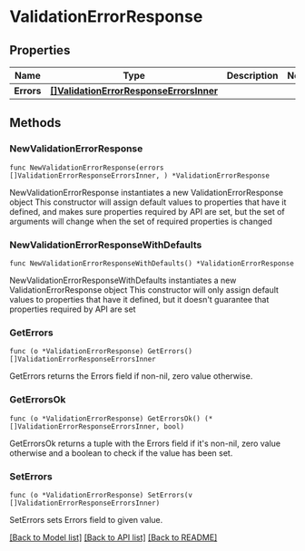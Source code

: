 # ValidationErrorResponse

## Properties

Name | Type | Description | Notes
------------ | ------------- | ------------- | -------------
**Errors** | [**[]ValidationErrorResponseErrorsInner**](ValidationErrorResponseErrorsInner.md) |  | 

## Methods

### NewValidationErrorResponse

`func NewValidationErrorResponse(errors []ValidationErrorResponseErrorsInner, ) *ValidationErrorResponse`

NewValidationErrorResponse instantiates a new ValidationErrorResponse object
This constructor will assign default values to properties that have it defined,
and makes sure properties required by API are set, but the set of arguments
will change when the set of required properties is changed

### NewValidationErrorResponseWithDefaults

`func NewValidationErrorResponseWithDefaults() *ValidationErrorResponse`

NewValidationErrorResponseWithDefaults instantiates a new ValidationErrorResponse object
This constructor will only assign default values to properties that have it defined,
but it doesn't guarantee that properties required by API are set

### GetErrors

`func (o *ValidationErrorResponse) GetErrors() []ValidationErrorResponseErrorsInner`

GetErrors returns the Errors field if non-nil, zero value otherwise.

### GetErrorsOk

`func (o *ValidationErrorResponse) GetErrorsOk() (*[]ValidationErrorResponseErrorsInner, bool)`

GetErrorsOk returns a tuple with the Errors field if it's non-nil, zero value otherwise
and a boolean to check if the value has been set.

### SetErrors

`func (o *ValidationErrorResponse) SetErrors(v []ValidationErrorResponseErrorsInner)`

SetErrors sets Errors field to given value.



[[Back to Model list]](../README.md#documentation-for-models) [[Back to API list]](../README.md#documentation-for-api-endpoints) [[Back to README]](../README.md)


